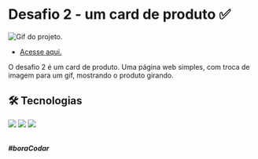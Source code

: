 # Desafio 2 - um card de produto ✅

<img src="./assets/desafio-02.gif" alt="Gif do projeto." />

* <a href="https://lucyanovidio.github.io/boraCodar-rocketseat/desafio-02/">Acesse aqui.</a>

O desafio 2 é um card de produto. Uma página web simples, com troca de imagem para um gif, mostrando o produto girando.

## 🛠 Tecnologias

<div>
    <img src="https://img.shields.io/badge/HTML5-E34F26?style=for-the-badge&logo=html5&logoColor=white" />
    <img src="https://img.shields.io/badge/CSS3-1572B6?style=for-the-badge&logo=css3&logoColor=white" />
    <img src="https://img.shields.io/badge/JavaScript-F7DF1E?style=for-the-badge&logo=javascript&logoColor=black" />
</div>
<br>

***#boraCodar***